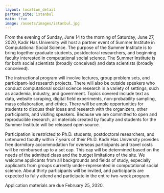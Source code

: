 ```yaml
---
layout: location_detail
partner_site: istanbul
main: true
image: /assets/images/istanbul.jpg
---
```


From the evening of Sunday, June 14 to the morning of Saturday, June 27, 2020, Kadir Has University will host a partner event of Summer Institute in Computational Social Science. The purpose of the Summer Institute is to bring together graduate students, postdoctoral researchers, and beginning faculty interested in computational social science. The Summer Institute is for both social scientists (broadly conceived) and data scientists (broadly conceived). 

The instructional program will involve lectures, group problem sets, and participant-led research projects. There will also be outside speakers who conduct computational social science research in a variety of settings, such as academia, industry, and government. Topics covered include text as data, website scraping, digital field experiments, non-probability sampling, mass collaboration, and ethics. There will be ample opportunities for students to discuss their ideas and research with the organizers, other participants, and visiting speakers. Because we are committed to open and reproducible research, all materials created by faculty and students for the Summer Institute will be released open source.

Participation is restricted to Ph.D. students, postdoctoral researchers, and untenured faculty within 7 years of their Ph.D. Kadir Has University provides free dormitory accommodation for overseas participants and travel costs will be reimbursed up to a set cap. This cap will be determined based on the needs of the admitted class and the budget limitations of the site. We welcome applicants from all backgrounds and fields of study, especially applicants from groups currently under-represented in computational social science. About thirty participants will be invited, and participants are expected to fully attend and participate in the entire two-week program.

Application materials are due February 25, 2020.


